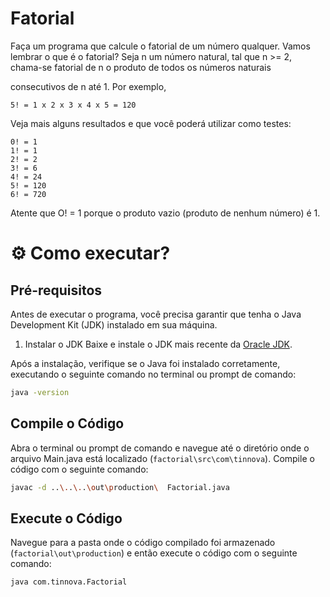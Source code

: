 # Fatorial
Faça um programa que calcule o fatorial de um número qualquer.
Vamos lembrar o que é o fatorial?
Seja n um número natural, tal que n >= 2, chama-se fatorial de n o produto de todos os números naturais

consecutivos de n até 1. Por exemplo,

```
5! = 1 x 2 x 3 x 4 x 5 = 120
```
Veja mais alguns resultados e que você poderá utilizar como testes:

```
0! = 1
1! = 1
2! = 2
3! = 6
4! = 24
5! = 120
6! = 720
````

Atente que O! = 1 porque o produto vazio (produto de nenhum número) é 1.


# ⚙ Como executar?

## Pré-requisitos

Antes de executar o programa, você precisa garantir que tenha o Java Development Kit (JDK) instalado em sua máquina.

1. Instalar o JDK
Baixe e instale o JDK mais recente da [Oracle JDK](https://www.oracle.com/java/technologies/downloads/).

Após a instalação, verifique se o Java foi instalado corretamente, executando o seguinte comando no terminal ou prompt de comando:

```bash
java -version
```

## Compile o Código
Abra o terminal ou prompt de comando e navegue até o diretório onde o arquivo Main.java está localizado (`factorial\src\com\tinnova`). Compile o código com o seguinte comando:

```bash
javac -d ..\..\..\out\production\  Factorial.java
```

## Execute o Código
Navegue para a pasta onde o código compilado foi armazenado (`factorial\out\production`) e então execute o código com o seguinte comando:

```bash
java com.tinnova.Factorial
```